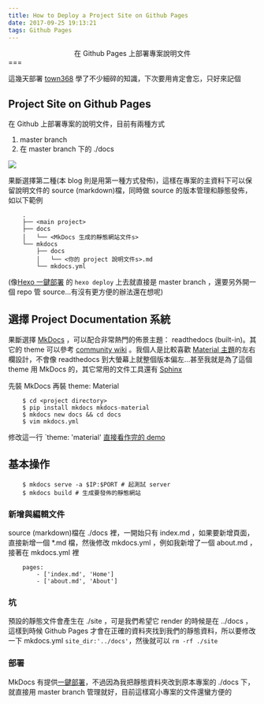 ```yaml
---
title: How to Deploy a Project Site on Github Pages
date: 2017-09-25 19:13:21
tags: Github Pages
---
```


<center>在 Github Pages 上部署專案說明文件</center>
===
<br>

這幾天部署 [town368](https://wyde.github.io/town368) 學了不少細碎的知識，下次要用肯定會忘，只好來記個

## Project Site on Github Pages

在 Github 上部署專案的說明文件，目前有兩種方式
1. master branch
2. 在 master branch 下的 ./docs

![](https://i.imgur.com/xP6YU0o.png)

果斷選擇第二種(本 blog 則是用第一種方式發佈)，這樣在專案的主資料下可以保留說明文件的 source (markdown)檔，同時做 source 的版本管理和靜態發佈，如以下範例
```
    .
    ├── <main project>
    ├── docs
    │   └── <MkDocs 生成的靜態網站文件s>
    └── mkdocs
        ├── docs
        │   └── <你的 project 說明文件s>.md
        └── mkdocs.yml
```

(像[Hexo 一鍵部署](https://hexo.io/zh-tw/docs/deployment.html) 的 `hexo deploy` 上去就直接是 master branch ，還要另外開一個 repo 管 source...有沒有更方便的辦法還在想呢)

## 選擇 Project Documentation 系統

果斷選擇 [MkDocs](http://www.mkdocs.org/) ，可以配合非常熱門的佈景主題： readthedocs (built-in)。其它的 theme 可以參考 [community wiki](https://github.com/mkdocs/mkdocs/wiki/MkDocs-Themes) 。我個人是比較喜歡 [Material 主題](https://github.com/squidfunk/mkdocs-material)的左右欄設計，不會像 readthedocs 到大螢幕上就整個版本偏左…甚至我就是為了這個 theme 用 MkDocs 的，其它常用的文件工具還有 [Sphinx](http://www.sphinx-doc.org)

先裝 MkDocs 再裝 theme: Material
```
    $ cd <project directory>
    $ pip install mkdocs mkdocs-material
    $ mkdocs new docs && cd docs
    $ vim mkdocs.yml 
```
修改這一行 `theme: 'material'
[直接看作完的 demo](https://wyde.github.io/town368)

## 基本操作

```
    $ mkdocs serve -a $IP:$PORT # 起測試 server
    $ mkdocs build # 生成要發佈的靜態網站
```

### 新增與編輯文件

source (markdown)檔在 ./docs 裡，一開始只有 index.md ，如果要新增頁面，直接新增一個 *.md 檔，然後修改 mkdocs.yml ，例如我新增了一個 about.md ，接著在 mkdocs.yml 裡
```
    pages:
        - ['index.md', 'Home']
        - ['about.md', 'About']
```

### 坑

預設的靜態文件會產生在 ./site ，可是我們希望它 render 的時候是在 ../docs ，這樣到時候 Github Pages 才會在正確的資料夾找到我們的靜態資料，所以要修改一下 mkdocs.yml `site_dir:'../docs'`，然後就可以 `rm -rf ./site`

### 部署

MkDocs 有提供[一鍵部署](http://www.mkdocs.org/#deploying)，不過因為我把靜態資料夾改到原本專案的 ./docs 下，就直接用 master branch 管理就好，目前這樣寫小專案的文件還蠻方便的


